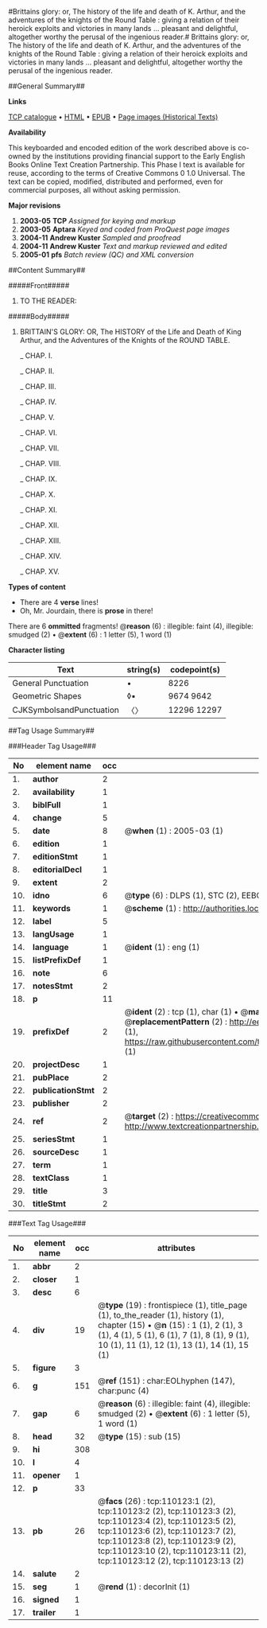 #Brittains glory: or, The history of the life and death of K. Arthur, and the adventures of the knights of the Round Table : giving a relation of their heroick exploits and victories in many lands ...  pleasant and delightful, altogether worthy the perusal of the ingenious reader.#
Brittains glory: or, The history of the life and death of K. Arthur, and the adventures of the knights of the Round Table : giving a relation of their heroick exploits and victories in many lands ...  pleasant and delightful, altogether worthy the perusal of the ingenious reader.

##General Summary##

**Links**

[TCP catalogue](http://www.ota.ox.ac.uk/tcp/)  • 
[HTML](http://tei.it.ox.ac.uk/tcp/Texts-HTML/free/A51/A51707.html)  • 
[EPUB](http://tei.it.ox.ac.uk/tcp/Texts-EPUB/free/A51/A51707.epub) • 
[Page images (Historical Texts)](https://data.historicaltexts.jisc.ac.uk/view?pubId=eebo-27454759e&pageId=eebo-27454759e-110123-1)

**Availability**

This keyboarded and encoded edition of the
	       work described above is co-owned by the institutions
	       providing financial support to the Early English Books
	       Online Text Creation Partnership. This Phase I text is
	       available for reuse, according to the terms of Creative
	       Commons 0 1.0 Universal. The text can be copied,
	       modified, distributed and performed, even for
	       commercial purposes, all without asking permission.

**Major revisions**

1. __2003-05__ __TCP__ *Assigned for keying and markup*
1. __2003-05__ __Aptara__ *Keyed and coded from ProQuest page images*
1. __2004-11__ __Andrew Kuster__ *Sampled and proofread*
1. __2004-11__ __Andrew Kuster__ *Text and markup reviewed and edited*
1. __2005-01__ __pfs__ *Batch review (QC) and XML conversion*

##Content Summary##

#####Front#####

1. TO THE
READER:

#####Body#####

1. BRITTAIN'S GLORY:
OR,
The HISTORY of the Life and Death of King Arthur,
and the Adventures of the Knights of the ROUND TABLE.

    _ CHAP. I.

    _ CHAP. II.

    _ CHAP. III.

    _ CHAP. IV.

    _ CHAP. V.

    _ CHAP. VI.

    _ CHAP. VII.

    _ CHAP. VIII.

    _ CHAP. IX.

    _ CHAP. X.

    _ CHAP. XI.

    _ CHAP. XII.

    _ CHAP. XIII.

    _ CHAP. XIV.

    _ CHAP. XV.

**Types of content**

  * There are 4 **verse** lines!
  * Oh, Mr. Jourdain, there is **prose** in there!

There are 6 **ommitted** fragments! 
 @__reason__ (6) : illegible: faint (4), illegible: smudged (2)  •  @__extent__ (6) : 1 letter (5), 1 word (1)

**Character listing**


|Text|string(s)|codepoint(s)|
|---|---|---|
|General Punctuation|•|8226|
|Geometric Shapes|◊▪|9674 9642|
|CJKSymbolsandPunctuation|〈〉|12296 12297|

##Tag Usage Summary##

###Header Tag Usage###

|No|element name|occ|attributes|
|---|---|---|---|
|1.|__author__|2||
|2.|__availability__|1||
|3.|__biblFull__|1||
|4.|__change__|5||
|5.|__date__|8| @__when__ (1) : 2005-03 (1)|
|6.|__edition__|1||
|7.|__editionStmt__|1||
|8.|__editorialDecl__|1||
|9.|__extent__|2||
|10.|__idno__|6| @__type__ (6) : DLPS (1), STC (2), EEBO-CITATION (1), OCLC (1), VID (1)|
|11.|__keywords__|1| @__scheme__ (1) : http://authorities.loc.gov/ (1)|
|12.|__label__|5||
|13.|__langUsage__|1||
|14.|__language__|1| @__ident__ (1) : eng (1)|
|15.|__listPrefixDef__|1||
|16.|__note__|6||
|17.|__notesStmt__|2||
|18.|__p__|11||
|19.|__prefixDef__|2| @__ident__ (2) : tcp (1), char (1)  •  @__matchPattern__ (2) : ([0-9\-]+):([0-9IVX]+) (1), (.+) (1)  •  @__replacementPattern__ (2) : http://eebo.chadwyck.com/downloadtiff?vid=$1&page=$2 (1), https://raw.githubusercontent.com/textcreationpartnership/Texts/master/tcpchars.xml#$1 (1)|
|20.|__projectDesc__|1||
|21.|__pubPlace__|2||
|22.|__publicationStmt__|2||
|23.|__publisher__|2||
|24.|__ref__|2| @__target__ (2) : https://creativecommons.org/publicdomain/zero/1.0/ (1), http://www.textcreationpartnership.org/docs/. (1)|
|25.|__seriesStmt__|1||
|26.|__sourceDesc__|1||
|27.|__term__|1||
|28.|__textClass__|1||
|29.|__title__|3||
|30.|__titleStmt__|2||


###Text Tag Usage###

|No|element name|occ|attributes|
|---|---|---|---|
|1.|__abbr__|2||
|2.|__closer__|1||
|3.|__desc__|6||
|4.|__div__|19| @__type__ (19) : frontispiece (1), title_page (1), to_the_reader (1), history (1), chapter (15)  •  @__n__ (15) : 1 (1), 2 (1), 3 (1), 4 (1), 5 (1), 6 (1), 7 (1), 8 (1), 9 (1), 10 (1), 11 (1), 12 (1), 13 (1), 14 (1), 15 (1)|
|5.|__figure__|3||
|6.|__g__|151| @__ref__ (151) : char:EOLhyphen (147), char:punc (4)|
|7.|__gap__|6| @__reason__ (6) : illegible: faint (4), illegible: smudged (2)  •  @__extent__ (6) : 1 letter (5), 1 word (1)|
|8.|__head__|32| @__type__ (15) : sub (15)|
|9.|__hi__|308||
|10.|__l__|4||
|11.|__opener__|1||
|12.|__p__|33||
|13.|__pb__|26| @__facs__ (26) : tcp:110123:1 (2), tcp:110123:2 (2), tcp:110123:3 (2), tcp:110123:4 (2), tcp:110123:5 (2), tcp:110123:6 (2), tcp:110123:7 (2), tcp:110123:8 (2), tcp:110123:9 (2), tcp:110123:10 (2), tcp:110123:11 (2), tcp:110123:12 (2), tcp:110123:13 (2)|
|14.|__salute__|2||
|15.|__seg__|1| @__rend__ (1) : decorInit (1)|
|16.|__signed__|1||
|17.|__trailer__|1||
